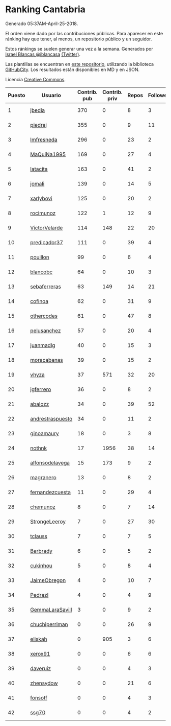 # Ranking Cantabria

Generado 05:37AM-April-25-2018.

El orden viene dado por las contribuciones públicas. Para aparecer en este ránking hay que tener, al menos, un repositorio público y un seguidor.

Estos ránkings se suelen generar una vez a la semana. Generados por [Israel Blancas @iblancasa](https://github.com/iblancasa/) [(Twitter)](https://twitter.com/iblancasa).

Las plantillas se encuentran en [este repositorio](https://github.com/iblancasa/GH-Spanish-Ranking), utilizando la biblioteca [GitHubCity](https://github.com/iblancasa/GitHubCity). Los resultados están disponibles en MD y en JSON.

Licencia [Creative Commons](https://creativecommons.org/licenses/by/4.0/).

| Puesto   |  Usuario  | Contrib. pub | Contrib. priv |Repos| Followers | Desde |  Avatar  |
|----------|-----------|--------------|---------------|-----|-----------|-------|----------|
|1|[jbedia](https://github.com/jbedia)|370|0|8|3|2013-10-28|![jbedia](https://avatars3.githubusercontent.com/u/5796721)|
|2|[piedraj](https://github.com/piedraj)|355|0|9|11|2012-12-05|![piedraj](https://avatars3.githubusercontent.com/u/2972752)|
|3|[lmfresneda](https://github.com/lmfresneda)|296|0|23|2|2015-06-20|![lmfresneda](https://avatars2.githubusercontent.com/u/12979415)|
|4|[MaQuiNa1995](https://github.com/MaQuiNa1995)|169|0|27|4|2015-12-14|![MaQuiNa1995](https://avatars1.githubusercontent.com/u/16287848)|
|5|[latacita](https://github.com/latacita)|163|0|41|2|2013-05-03|![latacita](https://avatars1.githubusercontent.com/u/4329371)|
|6|[jomali](https://github.com/jomali)|139|0|14|5|2012-02-01|![jomali](https://avatars3.githubusercontent.com/u/1397370)|
|7|[xarlybovi](https://github.com/xarlybovi)|125|0|20|2|2015-10-28|![xarlybovi](https://avatars1.githubusercontent.com/u/15369154)|
|8|[rocimunoz](https://github.com/rocimunoz)|122|1|12|9|2013-03-02|![rocimunoz](https://avatars3.githubusercontent.com/u/3746906)|
|9|[VictorVelarde](https://github.com/VictorVelarde)|114|148|22|20|2010-10-28|![VictorVelarde](https://avatars0.githubusercontent.com/u/458196)|
|10|[predicador37](https://github.com/predicador37)|111|0|39|4|2012-09-07|![predicador37](https://avatars2.githubusercontent.com/u/2300989)|
|11|[pouillon](https://github.com/pouillon)|99|0|6|4|2013-09-16|![pouillon](https://avatars0.githubusercontent.com/u/5470877)|
|12|[blancobc](https://github.com/blancobc)|64|0|10|3|2013-12-24|![blancobc](https://avatars0.githubusercontent.com/u/6253599)|
|13|[sebaferreras](https://github.com/sebaferreras)|63|149|14|21|2016-02-12|![sebaferreras](https://avatars3.githubusercontent.com/u/17194770)|
|14|[cofinoa](https://github.com/cofinoa)|62|0|31|9|2013-07-26|![cofinoa](https://avatars1.githubusercontent.com/u/5098603)|
|15|[othercodes](https://github.com/othercodes)|61|0|47|8|2013-06-25|![othercodes](https://avatars3.githubusercontent.com/u/4815856)|
|16|[pelusanchez](https://github.com/pelusanchez)|57|0|20|4|2016-04-22|![pelusanchez](https://avatars2.githubusercontent.com/u/18612896)|
|17|[juanmadlg](https://github.com/juanmadlg)|40|0|15|3|2011-11-04|![juanmadlg](https://avatars0.githubusercontent.com/u/1173469)|
|18|[moracabanas](https://github.com/moracabanas)|39|0|15|2|2013-05-09|![moracabanas](https://avatars0.githubusercontent.com/u/4382333)|
|19|[vhyza](https://github.com/vhyza)|37|571|32|20|2010-05-04|![vhyza](https://avatars1.githubusercontent.com/u/264954)|
|20|[jgferrero](https://github.com/jgferrero)|36|0|8|2|2015-03-12|![jgferrero](https://avatars1.githubusercontent.com/u/11438536)|
|21|[abalozz](https://github.com/abalozz)|34|0|39|52|2012-01-08|![abalozz](https://avatars1.githubusercontent.com/u/1312336)|
|22|[andrestraspuesto](https://github.com/andrestraspuesto)|34|0|11|2|2014-01-16|![andrestraspuesto](https://avatars1.githubusercontent.com/u/6418792)|
|23|[ginoamaury](https://github.com/ginoamaury)|18|0|3|8|2016-09-06|![ginoamaury](https://avatars0.githubusercontent.com/u/22031838)|
|24|[nothnk](https://github.com/nothnk)|17|1956|38|14|2009-09-05|![nothnk](https://avatars0.githubusercontent.com/u/123532)|
|25|[alfonsodelavega](https://github.com/alfonsodelavega)|15|173|9|2|2014-02-06|![alfonsodelavega](https://avatars2.githubusercontent.com/u/6605332)|
|26|[magranero](https://github.com/magranero)|13|0|8|2|2016-03-30|![magranero](https://avatars3.githubusercontent.com/u/18167085)|
|27|[fernandezcuesta](https://github.com/fernandezcuesta)|11|0|29|4|2014-04-16|![fernandezcuesta](https://avatars0.githubusercontent.com/u/7312236)|
|28|[chemunoz](https://github.com/chemunoz)|8|0|7|14|2016-01-13|![chemunoz](https://avatars0.githubusercontent.com/u/16680009)|
|29|[StrongeLeeroy](https://github.com/StrongeLeeroy)|7|0|27|30|2011-06-03|![StrongeLeeroy](https://avatars0.githubusercontent.com/u/828457)|
|30|[tclauss](https://github.com/tclauss)|7|0|7|5|2013-02-11|![tclauss](https://avatars3.githubusercontent.com/u/3531048)|
|31|[Barbrady](https://github.com/Barbrady)|6|0|5|2|2014-01-18|![Barbrady](https://avatars1.githubusercontent.com/u/6436548)|
|32|[cukinhou](https://github.com/cukinhou)|5|0|8|4|2015-12-14|![cukinhou](https://avatars2.githubusercontent.com/u/16288214)|
|33|[JaimeObregon](https://github.com/JaimeObregon)|4|0|10|7|2010-09-27|![JaimeObregon](https://avatars1.githubusercontent.com/u/417226)|
|34|[Pedrazl](https://github.com/Pedrazl)|4|0|4|9|2014-12-04|![Pedrazl](https://avatars1.githubusercontent.com/u/10074431)|
|35|[GemmaLaraSavill](https://github.com/GemmaLaraSavill)|3|0|9|2|2015-05-08|![GemmaLaraSavill](https://avatars3.githubusercontent.com/u/12323749)|
|36|[chuchiperriman](https://github.com/chuchiperriman)|0|0|26|9|2008-11-25|![chuchiperriman](https://avatars2.githubusercontent.com/u/36635)|
|37|[eliskah](https://github.com/eliskah)|0|905|3|6|2012-07-12|![eliskah](https://avatars1.githubusercontent.com/u/1964407)|
|38|[xerox91](https://github.com/xerox91)|0|0|6|6|2011-04-19|![xerox91](https://avatars0.githubusercontent.com/u/740021)|
|39|[daveruiz](https://github.com/daveruiz)|0|0|4|3|2012-08-16|![daveruiz](https://avatars2.githubusercontent.com/u/2165375)|
|40|[zhensydow](https://github.com/zhensydow)|0|0|21|6|2011-05-09|![zhensydow](https://avatars1.githubusercontent.com/u/777247)|
|41|[fonsotf](https://github.com/fonsotf)|0|0|4|3|2015-11-03|![fonsotf](https://avatars1.githubusercontent.com/u/15630996)|
|42|[ssg70](https://github.com/ssg70)|0|0|4|2|2015-11-04|![ssg70](https://avatars0.githubusercontent.com/u/15652669)|
